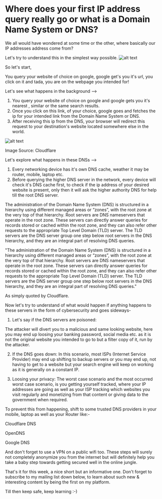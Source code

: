 # Where does your first IP address query really go or what is a Domain Name System or DNS?

We all would have wondered at some time or the other, where basically our IP addresses address come from? 

Let's try to understand this in the simplest way possible.
![alt text](https://static.wixstatic.com/media/nsplsh_676c527179574a67556559~mv2_d_6016_4016_s_4_2.jpg/v1/fill/w_925,h_618,al_c,q_85,usm_0.66_1.00_0.01,enc_auto/nsplsh_676c527179574a67556559~mv2_d_6016_4016_s_4_2.jpg)

So let's start,


You query your website of choice on google, google get's you it's url, you click on it and tada, you are on the webpage you intended for!


Let's see what happens in the background --> 
1. You query your website of choice on google and google gets you it's nearest , similar or the same search results.
2. Once you click on this link, of your choice, google goes and fetches the ip for your intended link from the Domain Name System or DNS. 
3.  After receiving this ip from the DNS, your browser will redirect this request to your destination's website located somewhere else in the world.

![alt text](https://static.wixstatic.com/media/e8c859_bc28a091ae064146901c6fdc4c8a24fd~mv2.png/v1/fill/w_925,h_333,al_c,q_85,usm_0.66_1.00_0.01,enc_auto/e8c859_bc28a091ae064146901c6fdc4c8a24fd~mv2.png)

Image Source: Cloudflare

Let's explore what happens in these DNSs -->
1. Every networking device has it's own DNS cache, weather it may be router, mobile, laptop etc.
2. Before querying the higher DNS server in the network, every device will check it's DNS cache first, to check if the ip address of your desired website is present, only then it will ask the higher authority DNS for help till the root DNS server.



The administration of the Domain Name System (DNS) is structured in a hierarchy using different managed areas or “zones”, with the root zone at the very top of that hierarchy. Root servers are DNS nameservers that operate in the root zone. These servers can directly answer queries for records stored or cached within the root zone, and they can also refer other requests to the appropriate Top Level Domain (TLD) server. The TLD servers are the DNS server group one step below root servers in the DNS hierarchy, and they are an integral part of resolving DNS queries.

"The administration of the Domain Name System (DNS) is structured in a hierarchy using different managed areas or “zones”, with the root zone at the very top of that hierarchy. Root servers are DNS nameservers that operate in the root zone. These servers can directly answer queries for records stored or cached within the root zone, and they can also refer other requests to the appropriate Top Level Domain (TLD) server. The TLD servers are the DNS server group one step below root servers in the DNS hierarchy, and they are an integral part of resolving DNS queries."

As simply quoted by Cloudflare.










 



Now let's try to understand of what would happen if anything happens to these servers in the form of cybersecurity and goes sideways- 

1. Let's say if the DNS servers are poisoned:

The attacker will divert you to a malicious  and same looking website, here you may end up loosing your banking password, social media etc. as it is not the original website you intended to go to but a filter copy of it, run by the attacker.



2. If the DNS goes down:
In this scenario, most ISPs (Internet Service Provider) may end up shifting to backup servers or you may end up, not having to get to a website but your search engine will keep on working as it is generally on a constant IP.



3. Loosing your privacy:
The worst case scenario and the most occurred worst case scenario, is you getting yourself tracked, where your IP addresses are going as well as your ISP tracking which websites you visit regularly and monetizing from that content or giving data to the government when required.



To prevent this from happening, shift to some trusted DNS providers in your mobile, laptop as well as your Router like:-





Cloudflare DNS



OpenDNS



Google DNS

And don't forget to use a VPN on a public wifi too. These steps will surely not completely anonymize you from the internet but will definitely help you take a baby step towards getting secured well in the online jungle.


That's it for this week, a nice short but an informative one.
Don't forget to subscribe to my mailing list down below, to learn about such new & interesting content by being the first on my platform.

Till then keep safe, keep learning :-)
